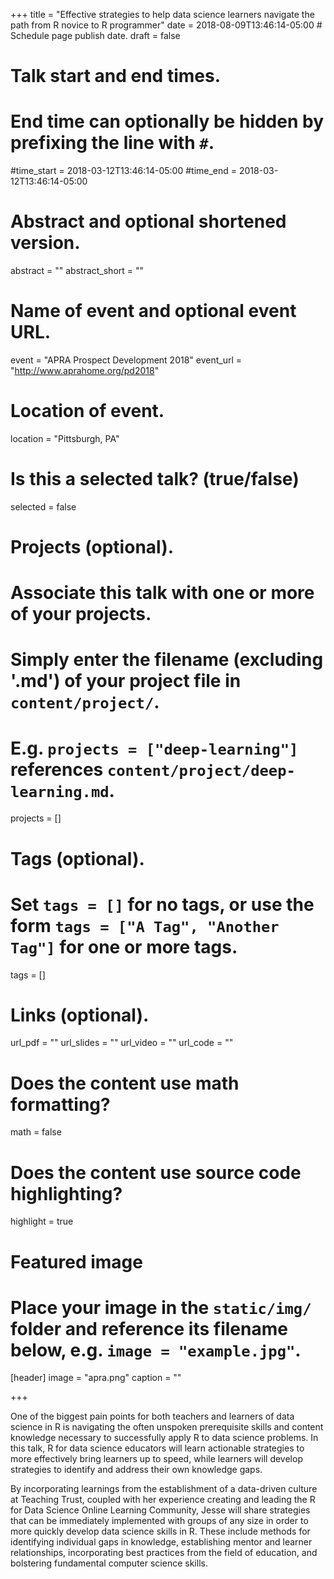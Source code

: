 +++
title = "Effective strategies to help data science learners navigate the path from R novice to R programmer"
date = 2018-08-09T13:46:14-05:00  # Schedule page publish date.
draft = false

# Talk start and end times.
#   End time can optionally be hidden by prefixing the line with `#`.
#time_start = 2018-03-12T13:46:14-05:00
#time_end = 2018-03-12T13:46:14-05:00

# Abstract and optional shortened version.
abstract = ""
abstract_short = ""

# Name of event and optional event URL.
event = "APRA Prospect Development 2018"
event_url = "http://www.aprahome.org/pd2018"

# Location of event.
location = "Pittsburgh, PA"

# Is this a selected talk? (true/false)
selected = false

# Projects (optional).
#   Associate this talk with one or more of your projects.
#   Simply enter the filename (excluding '.md') of your project file in `content/project/`.
#   E.g. `projects = ["deep-learning"]` references `content/project/deep-learning.md`.
projects = []

# Tags (optional).
#   Set `tags = []` for no tags, or use the form `tags = ["A Tag", "Another Tag"]` for one or more tags.
tags = []

# Links (optional).
url_pdf = ""
url_slides = ""
url_video = ""
url_code = ""

# Does the content use math formatting?
math = false

# Does the content use source code highlighting?
highlight = true

# Featured image
# Place your image in the `static/img/` folder and reference its filename below, e.g. `image = "example.jpg"`.
[header]
image = "apra.png"
caption = ""

+++


One of the biggest pain points for both teachers and learners of data science in R is navigating the often unspoken prerequisite skills and content knowledge necessary to successfully apply R to data science problems. In this talk, R for data science educators will learn actionable strategies to more effectively bring learners up to speed, while learners will develop strategies to identify and address their own knowledge gaps. 

By incorporating learnings from the establishment of a data-driven culture at Teaching Trust, coupled with her experience creating and leading the R for Data Science Online Learning Community, Jesse will share strategies that can be immediately implemented with groups of any size in order to more quickly develop data science skills in R. These include methods for identifying individual gaps in knowledge, establishing mentor and learner relationships, incorporating best practices from the field of education, and bolstering fundamental computer science skills.